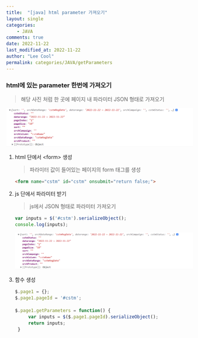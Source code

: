 ```yaml
---
title:  "[java] html parameter 가져오기"
layout: single
categories: 
    - JAVA
comments: true
date: 2022-11-22
last_modified_at: 2022-11-22
author: "Lee Cool"
permalink: categories/JAVA/getParameters
---
```



### html에 있는 parameter 한번에 가져오기 

> 해당 사진 처럼 한 곳에 페이지 내 파라미터 JSON 형태로 가져오기
> 
 ![getParam](/img/getParam.PNG)  
 

1. html 단에서 \<form> 생성
    > 파라미터 값이 들어있는 페이지의 form 태그를 생성
   ````html
   <form name="cstm" id="cstm" onsubmit="return false;">
   ````

2. js 단에서 파라미터 받기
    > js에서 JSON 형태로 파라미터 가져오기
   ````javascript
   var inputs = $('#cstm').serializeObject();
   console.log(inputs);
   ````
    ![getParam](/img/getParam.PNG)  

3. 함수 생성
   ````javascript
   $.page1 = {};
   $.page1.pageId = '#cstm';

   $.page1.getParameters = function() {
        var inputs = $($.page1.pageId).serializeObject();
        return inputs;
    }
    ````